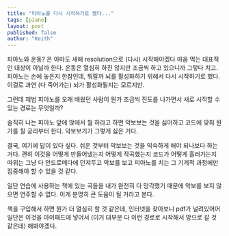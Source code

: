 ```yaml
---
title: "피아노를 다시 시작하기로 했다..."
tags: [piano]
layout: post
published: false
author: "Keith"
---
```


피아노와 운동? 은 아마도 새해 resolution으로 (다시) 시작해야겠다 마음 먹는 대표적인 대상이 아닐까 한다. 운동은 열심히 하진 않지만 조금씩 하고 있으니까 그렇다 치고. 피아노는 손에 놓은지 한참인데, 뭐랄까 뇌를 활성화하기 위해서 다시 시작하기로 했다. 이걸로 과연 (다 죽어가는) 뇌가 활성화될지는 모르지만.

그런데 제법 피아노를 오래 배웠던 사람이 뭔가 조금씩 진도를 나가면서 새로 시작할 수 있는 경로는 무엇일까?

솔직히 나는 피아노 앞에 앉에서 뭘 하라고 하면 악보보는 것을 싫어하고 코드에 맞춰 뭔가를 칠 궁리부터 한다. 악보보기가 그렇게 싫은 거다.

결국, 여기에 답이 있다 싶다. 쉬운 것부터 악보보는 것을 익숙하게 해야 되나보다 하는 거다. 괜히 이것을 어떻게 만들어냈는지 어떻게 작곡했는지 코드가 어떻게 흘러가는지 따위는 그냥 다 안드로메다에 던져두고 악보를 보고 피아노를 치는 그 기계적 과정에만 집중해야 할 수 있을 것 같다. 

일단 연습에 사용하는 책에 있는 곡들을 내가 완전히 다 망각했기 때문에 악보를 보지 않으면 연주할 수 없다. 이게 분명히 큰 도움이 될 거라고 본다.

책을 구입해서 하면 뭔가 더 열심히 할 것 같은데, 인터넷을 찾아보니 pdf가 널려있어어 일단은 이것을 아이패드에 넣어서 (이거 대부분 다 이런 경로로 시작해서 망으로 갈 것 같은데) 해봐야겠다.